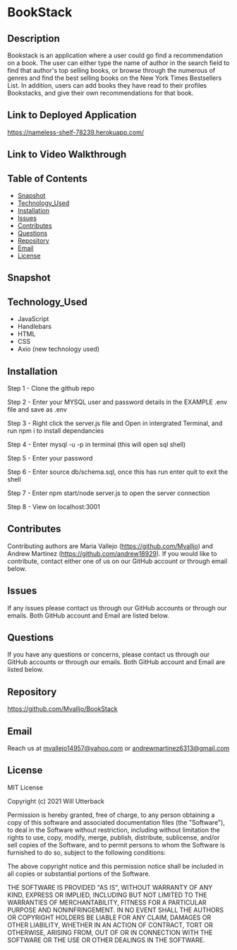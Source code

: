 # BookStack

## Description

Bookstack is an application where a user could go find a recommendation on a book. The user can either type the name of author in the search field to find that author's top selling books, or browse through
the numerous of genres and find the best selling books on the New York Times Bestsellers List. In addition, users can add books they have read to their profiles Bookstacks, and give their own recommendations for that book.

## Link to Deployed Application

https://nameless-shelf-78239.herokuapp.com/

## Link to Video Walkthrough

## Table of Contents

- [Snapshot](#snapshot)
- [Technology_Used](#technology_used)
- [Installation](#installation)
- [Issues](#issues)
- [Contributes](#contributes)
- [Questions](#questions)
- [Repository](#repository)
- [Email](#email)
- [License](#license)

## Snapshot

## Technology_Used

- JavaScript
- Handlebars
- HTML
- CSS
- Axio (new technology used)

## Installation

Step 1 - Clone the github repo

Step 2 - Enter your MYSQL user and password details in the EXAMPLE .env file and save as .env

Step 3 - Right click the server.js file and Open in intergrated Terminal, and run npm i to install dependancies

Step 4 - Enter mysql -u <username> -p in terminal (this will open sql shell)

Step 5 - Enter your password

Step 6 - Enter source db/schema.sql, once this has run enter quit to exit the shell

Step 7 - Enter npm start/node server.js to open the server connection

Step 8 - View on localhost:3001

## Contributes

Contributing authors are Maria Vallejo (https://github.com/Mvalljo) and Andrew Martinez (https://github.com/andrew18929). If you would like to contribute, contact either one of us on our GitHub account or through email below.

## Issues

If any issues please contact us through our GitHub accounts or through our emails. Both GitHub account and Email are listed below.

## Questions

If you have any questions or concerns, please contact us through our GitHub accounts or through our emails. Both GitHub account and Email are listed below.

## Repository

https://github.com/Mvalljo/BookStack

## Email

Reach us at mvallejo14957@yahoo.com or andrewmartinez6313@gmail.com

## License

MIT License

Copyright (c) 2021 Will Utterback

Permission is hereby granted, free of charge, to any person obtaining a copy of this software and associated documentation files (the "Software"), to deal in the Software without restriction, including without limitation the rights to use, copy, modify, merge, publish, distribute, sublicense, and/or sell copies of the Software, and to permit persons to whom the Software is furnished to do so, subject to the following conditions:

The above copyright notice and this permission notice shall be included in all copies or substantial portions of the Software.

THE SOFTWARE IS PROVIDED "AS IS", WITHOUT WARRANTY OF ANY KIND, EXPRESS OR IMPLIED, INCLUDING BUT NOT LIMITED TO THE WARRANTIES OF MERCHANTABILITY, FITNESS FOR A PARTICULAR PURPOSE AND NONINFRINGEMENT. IN NO EVENT SHALL THE AUTHORS OR COPYRIGHT HOLDERS BE LIABLE FOR ANY CLAIM, DAMAGES OR OTHER LIABILITY, WHETHER IN AN ACTION OF CONTRACT, TORT OR OTHERWISE, ARISING FROM, OUT OF OR IN CONNECTION WITH THE SOFTWARE OR THE USE OR OTHER DEALINGS IN THE SOFTWARE.
